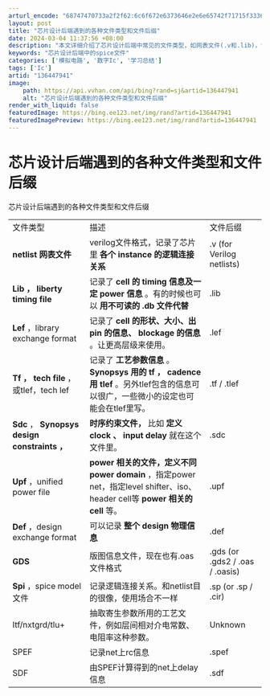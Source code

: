 ```yaml
---
arturl_encode: "68747470733a2f2f62:6c6f672e6373646e2e6e65742f71715f33363034353039332f:61727469636c652f64657461696c732f313336343437393431"
layout: post
title: "芯片设计后端遇到的各种文件类型和文件后缀"
date: 2024-03-04 11:37:56 +08:00
description: "本文详细介绍了芯片设计后端中常见的文件类型，如网表文件(.v和.lib)，记录逻辑连接和定时信息；L"
keywords: "芯片设计后端中的spice文件"
categories: ['模拟电路', '数字Ic', '学习总结']
tags: ['Ic']
artid: "136447941"
image:
    path: https://api.vvhan.com/api/bing?rand=sj&artid=136447941
    alt: "芯片设计后端遇到的各种文件类型和文件后缀"
render_with_liquid: false
featuredImage: https://bing.ee123.net/img/rand?artid=136447941
featuredImagePreview: https://bing.ee123.net/img/rand?artid=136447941
---
```


# 芯片设计后端遇到的各种文件类型和文件后缀

芯片设计后端遇到的各种文件类型和文件后缀

|  |  |  |
| --- | --- | --- |
| 文件类型 | 描述 | 文件后缀 |
| **netlist** **网表文件** | verilog文件格式，记录了芯片里 **各个** **instance** **的逻辑连接关系** | .v (for Verilog netlists) |
| **Lib** **，** **liberty timing file** | 记录了 **cell** **的** **timing** **信息及一定** **power** **信息** 。有的时候也可以 **用不可读的** **.db** **文件代替** | .lib |
| **Lef** ，library exchange format | 记录了 **cell** **的形状、大小、出** **pin** **的信息、** **blockage** **的信息** 。让更高层级来使用。 | .lef |
| **Tf** **，** **tech file** ，或tlef，tech lef | 记录了 **工艺参数信息** 。 **Synopsys** **用的** **tf** **，** **cadence** **用** **tlef** 。另外tlef包含的信息可以很广，一些微小的设定也可能会在tlef里写。 | .tf / .tlef |
| **Sdc** ， **Synopsys design constraints** **，** | **时序约束文件，** 比如 **定义** **clock** **、** **input delay** 就在这个文件里。 | .sdc |
| **Upf** ，unified power file | **power** **相关的文件，定义不同** **power domain** ，指定power net，指定level shifter、iso、header cell等 **power** **相关的** **cell** 等。 | .upf |
| **Def** ，design exchange format | 可以记录 **整个** **design** **物理信息** | .def |
| **GDS** | 版图信息文件，现在也有.oas文件格式 | .gds (or .gds2 / .oas / .oasis) |
| **Spi** ，spice model文件 | 记录逻辑连接关系。和netlist目的很像，使用场合不一样 | .sp (or .sp / .cir) |
| Itf/nxtgrd/tlu+ | 抽取寄生参数所用的工艺文件，例如层间相对介电常数、电阻率这种参数。 | Unknown |
| SPEF | 记录net上rc信息 | .spef |
| SDF | 由SPEF计算得到的net上delay信息 | .sdf |